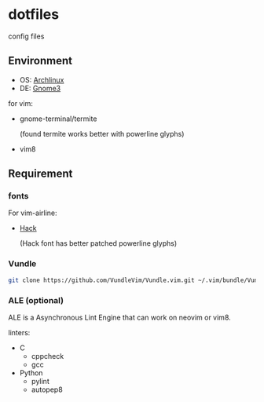 # dotfiles
config files

## Environment
- OS: [Archlinux][]
- DE: [Gnome3][]

for vim:
- gnome-terminal/termite

  (found termite works better with powerline glyphs)

- vim8

## Requirement

### fonts

For vim-airline:

- [Hack][]

  (Hack font has better patched powerline glyphs)


### Vundle

```sh
git clone https://github.com/VundleVim/Vundle.vim.git ~/.vim/bundle/Vundle.vim
```

### ALE (optional)

ALE is a Asynchronous Lint Engine that can work on neovim or vim8.

linters:
- C
  - cppcheck
  - gcc
- Python
  - pylint
  - autopep8

###
[Archlinux]: https://www.archlinux.org
[Gnome3]: https://www.gnome.org
[Hack]: https://github.com/source-foundry/Hack

